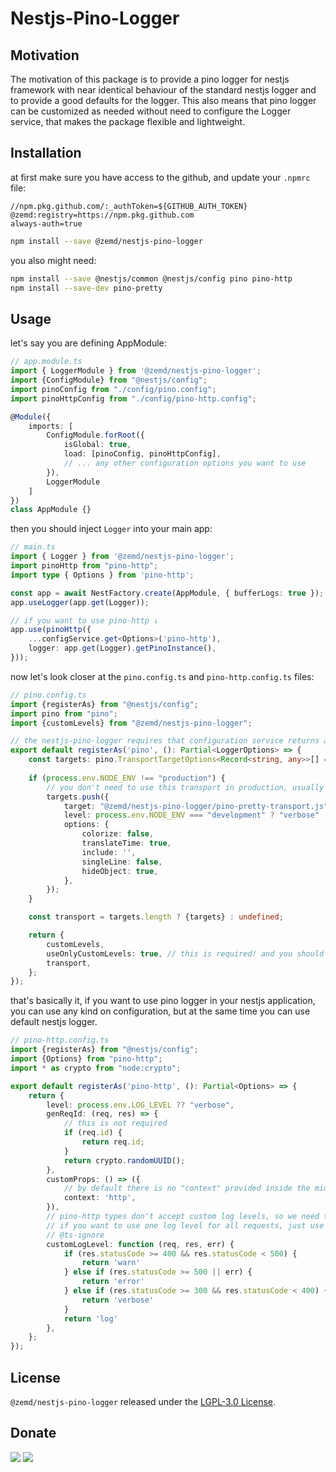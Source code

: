 # Nestjs-Pino-Logger

## Motivation

The motivation of this package is to provide a pino logger for nestjs framework with near identical behaviour of the standard nestjs logger and to provide a good defaults for the logger. This also means that pino logger can be customized as needed without need to configure the Logger service, that makes the package flexible and lightweight. 

## Installation

at first make sure you have access to the github, and update your `.npmrc` file:

```
//npm.pkg.github.com/:_authToken=${GITHUB_AUTH_TOKEN}
@zemd:registry=https://npm.pkg.github.com
always-auth=true
```

```bash
npm install --save @zemd/nestjs-pino-logger
```

you also might need:
```bash
npm install --save @nestjs/common @nestjs/config pino pino-http
npm install --save-dev pino-pretty
```

## Usage

let's say you are defining AppModule:
```typescript
// app.module.ts
import { LoggerModule } from '@zemd/nestjs-pino-logger';
import {ConfigModule} from "@nestjs/config";
import pinoConfig from "./config/pino.config";
import pinoHttpConfig from "./config/pino-http.config";

@Module({
    imports: [
        ConfigModule.forRoot({
            isGlobal: true,
            load: [pinoConfig, pinoHttpConfig],
            // ... any other configuration options you want to use
        }),
        LoggerModule
    ]
})
class AppModule {}
```

then you should inject `Logger` into your main app:

```typescript
// main.ts
import { Logger } from '@zemd/nestjs-pino-logger';
import pinoHttp from "pino-http";
import type { Options } from 'pino-http';

const app = await NestFactory.create(AppModule, { bufferLogs: true });
app.useLogger(app.get(Logger));

// if you want to use pino-http ↓
app.use(pinoHttp({
    ...configService.get<Options>('pino-http'),
    logger: app.get(Logger).getPinoInstance(),
}));
```

now let's look closer at the `pino.config.ts` and `pino-http.config.ts` files:

```typescript
// pino.config.ts
import {registerAs} from "@nestjs/config";
import pino from "pino";
import {customLevels} from "@zemd/nestjs-pino-logger";

// the nestjs-pino-logger requires that configuration service returns a configuration object with a `pino` key
export default registerAs('pino', (): Partial<LoggerOptions> => {
    const targets: pino.TransportTargetOptions<Record<string, any>>[] = [];
    
    if (process.env.NODE_ENV !== "production") {
        // you don't need to use this transport in production, usually you would want to send logs as json object to the observability service
        targets.push({
            target: "@zemd/nestjs-pino-logger/pino-pretty-transport.js", 
            level: process.env.NODE_ENV === "development" ? "verbose" : "error",
            options: {
                colorize: false,
                translateTime: true,
                include: '',
                singleLine: false,
                hideObject: true,
            },
        });
    }

    const transport = targets.length ? {targets} : undefined;

    return {
        customLevels,
        useOnlyCustomLevels: true, // this is required! and you should use this config explicitly to avoid any unexpected behaviour
        transport,
    };
});
```

that's basically it, if you want to use pino logger in your nestjs application, you can use any kind on configuration, but at the same time you can use default nestjs logger.

```typescript
// pino-http.config.ts
import {registerAs} from "@nestjs/config";
import {Options} from "pino-http";
import * as crypto from "node:crypto";

export default registerAs('pino-http', (): Partial<Options> => {
    return {
        level: process.env.LOG_LEVEL ?? "verbose",
        genReqId: (req, res) => {
            // this is not required 
            if (req.id) {
                return req.id;
            }
            return crypto.randomUUID();
        },
        customProps: () => ({
            // by default there is no "context" provided inside the middleware, so we need to add it manually
            context: 'http',
        }),
        // pino-http types don't accept custom log levels, so we need to use ts-ignore here,
        // if you want to use one log level for all requests, just use `useLevel` option.
        // @ts-ignore 
        customLogLevel: function (req, res, err) {
            if (res.statusCode >= 400 && res.statusCode < 500) {
                return 'warn'
            } else if (res.statusCode >= 500 || err) {
                return 'error'
            } else if (res.statusCode >= 300 && res.statusCode < 400) {
                return 'verbose'
            }
            return 'log'
        },
    };
});
```

## License

`@zemd/nestjs-pino-logger` released under the [LGPL-3.0 License](https://www.gnu.org/licenses/lgpl-3.0.html).

## Donate

[![](https://img.shields.io/badge/patreon-donate-yellow.svg)](https://www.patreon.com/red_rabbit)
[![](https://img.shields.io/static/v1?label=UNITED24&message=support%20Ukraine&color=blue)](https://u24.gov.ua/)
